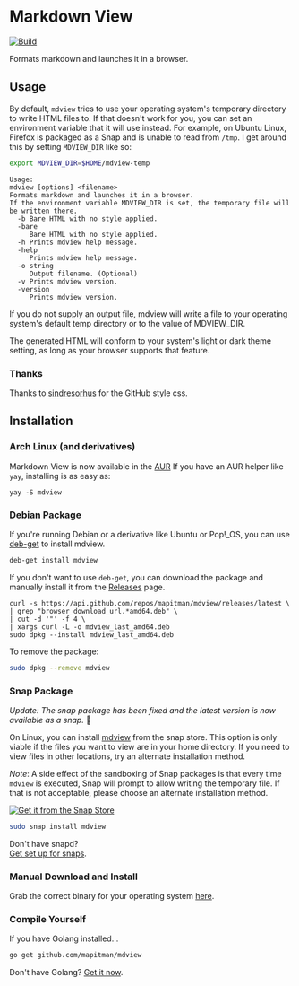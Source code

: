 # Markdown View

[![Build](https://github.com/mapitman/mdview/actions/workflows/build.yml/badge.svg)](https://github.com/mapitman/mdview/actions/workflows/build.yml)

Formats markdown and launches it in a browser.

## Usage

By default, `mdview` tries to use your operating system's temporary
directory to write HTML files to. If that doesn't work for you, you can
set an environment variable that it will use instead. For example, on
Ubuntu Linux, Firefox is packaged as a Snap and is unable to read from
`/tmp`. I get around this by setting `MDVIEW_DIR` like so:

```sh
export MDVIEW_DIR=$HOME/mdview-temp
```


```text
Usage:
mdview [options] <filename>
Formats markdown and launches it in a browser.
If the environment variable MDVIEW_DIR is set, the temporary file will be written there.
  -b Bare HTML with no style applied.
  -bare
     Bare HTML with no style applied.
  -h Prints mdview help message.
  -help
     Prints mdview help message.
  -o string
     Output filename. (Optional)
  -v Prints mdview version.
  -version
     Prints mdview version.

```

If you do not supply an output file, mdview will write a file to your
operating system's default temp directory or to the value of MDVIEW_DIR.

The generated HTML will conform to your system's light or dark theme
setting, as long as your browser supports that feature.

### Thanks

Thanks to [sindresorhus](https://github.com/sindresorhus/github-markdown-css) for the GitHub style css.

## Installation

### Arch Linux (and derivatives)

Markdown View is now available in the [AUR](https://aur.archlinux.org/packages/mdview/)
If you have an AUR helper like `yay`, installing is as easy as:
```
yay -S mdview
```

### Debian Package

If you're running Debian or a derivative like Ubuntu or Pop!_OS, you can
use [deb-get](https://github.com/wimpysworld/deb-get) to install mdview.

```sh
deb-get install mdview
```

If you don't want to use `deb-get`, you can download the package and
manually install it from the
[Releases](https://github.com/mapitman/mdview/releases) page.

```properties
curl -s https://api.github.com/repos/mapitman/mdview/releases/latest \
| grep "browser_download_url.*amd64.deb" \
| cut -d '"' -f 4 \
| xargs curl -L -o mdview_last_amd64.deb
sudo dpkg --install mdview_last_amd64.deb
```

To remove the package:

```sh
sudo dpkg --remove mdview
```

### Snap Package

_Update: The snap package has been fixed and the latest version is now available as a snap._ 🥳

On Linux, you can install [mdview](https://snapcraft.io/mdview) from the snap store. This option is only viable if the files
you want to view are in your home directory. If you need to view
files in other locations, try an alternate installation method.

_Note_: A side effect of the sandboxing of Snap packages is that every time
`mdview` is executed, Snap will prompt to allow writing
the temporary file. If that is not acceptable, please choose an
alternate installation method.

[![Get it from the Snap Store](https://snapcraft.io/static/images/badges/en/snap-store-black.svg)](https://snapcraft.io/mdview)

```sh
sudo snap install mdview
```

Don't have snapd?  
[Get set up for snaps](https://docs.snapcraft.io/core/install).

### Manual Download and Install

Grab the correct binary for your operating system
[here](https://github.com/mapitman/mdview/releases/).

### Compile Yourself

If you have Golang installed...
```sh
go get github.com/mapitman/mdview
```

Don't have Golang? [Get it now](https://golang.org/doc/install).


